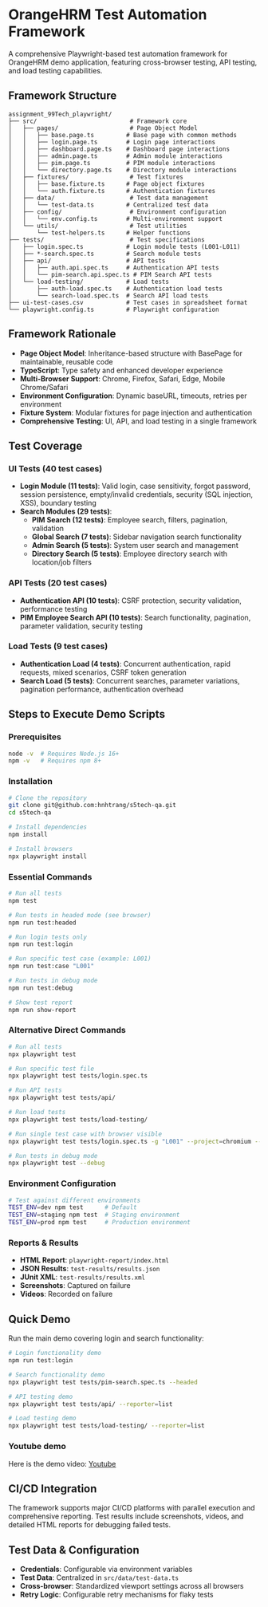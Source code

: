 # OrangeHRM Test Automation Framework

A comprehensive Playwright-based test automation framework for OrangeHRM demo application, featuring cross-browser testing, API testing, and load testing capabilities.

## Framework Structure

```
assignment_99Tech_playwright/
├── src/                          # Framework core
│   ├── pages/                    # Page Object Model
│   │   ├── base.page.ts         # Base page with common methods
│   │   ├── login.page.ts        # Login page interactions
│   │   ├── dashboard.page.ts    # Dashboard page interactions
│   │   ├── admin.page.ts        # Admin module interactions
│   │   ├── pim.page.ts          # PIM module interactions
│   │   └── directory.page.ts    # Directory module interactions
│   ├── fixtures/                 # Test fixtures
│   │   ├── base.fixture.ts      # Page object fixtures
│   │   └── auth.fixture.ts      # Authentication fixtures
│   ├── data/                     # Test data management
│   │   └── test-data.ts         # Centralized test data
│   ├── config/                   # Environment configuration
│   │   └── env.config.ts        # Multi-environment support
│   └── utils/                    # Test utilities
│       └── test-helpers.ts      # Helper functions
├── tests/                        # Test specifications
│   ├── login.spec.ts            # Login module tests (L001-L011)
│   ├── *-search.spec.ts         # Search module tests
│   ├── api/                     # API tests
│   │   ├── auth.api.spec.ts     # Authentication API tests
│   │   └── pim-search.api.spec.ts # PIM Search API tests
│   └── load-testing/            # Load tests
│       ├── auth-load.spec.ts    # Authentication load tests
│       └── search-load.spec.ts  # Search API load tests
├── ui-test-cases.csv            # Test cases in spreadsheet format
└── playwright.config.ts         # Playwright configuration
```

## Framework Rationale

- **Page Object Model**: Inheritance-based structure with BasePage for maintainable, reusable code
- **TypeScript**: Type safety and enhanced developer experience
- **Multi-Browser Support**: Chrome, Firefox, Safari, Edge, Mobile Chrome/Safari
- **Environment Configuration**: Dynamic baseURL, timeouts, retries per environment
- **Fixture System**: Modular fixtures for page injection and authentication
- **Comprehensive Testing**: UI, API, and load testing in a single framework

## Test Coverage

### UI Tests (40 test cases)
- **Login Module (11 tests)**: Valid login, case sensitivity, forgot password, session persistence, empty/invalid credentials, security (SQL injection, XSS), boundary testing
- **Search Modules (29 tests)**:
  - **PIM Search (12 tests)**: Employee search, filters, pagination, validation
  - **Global Search (7 tests)**: Sidebar navigation search functionality
  - **Admin Search (5 tests)**: System user search and management
  - **Directory Search (5 tests)**: Employee directory search with location/job filters

### API Tests (20 test cases)
- **Authentication API (10 tests)**: CSRF protection, security validation, performance testing
- **PIM Employee Search API (10 tests)**: Search functionality, pagination, parameter validation, security testing

### Load Tests (9 test cases)
- **Authentication Load (4 tests)**: Concurrent authentication, rapid requests, mixed scenarios, CSRF token generation
- **Search Load (5 tests)**: Concurrent searches, parameter variations, pagination performance, authentication overhead

## Steps to Execute Demo Scripts

### Prerequisites
```bash
node -v  # Requires Node.js 16+
npm -v   # Requires npm 8+
```

### Installation
```bash
# Clone the repository
git clone git@github.com:hnhtrang/s5tech-qa.git
cd s5tech-qa

# Install dependencies
npm install

# Install browsers
npx playwright install
```

### Essential Commands

```bash
# Run all tests
npm test

# Run tests in headed mode (see browser)
npm run test:headed

# Run login tests only
npm run test:login

# Run specific test case (example: L001)
npm run test:case "L001"

# Run tests in debug mode
npm run test:debug

# Show test report
npm run show-report
```

### Alternative Direct Commands
```bash
# Run all tests
npx playwright test

# Run specific test file
npx playwright test tests/login.spec.ts

# Run API tests
npx playwright test tests/api/

# Run load tests
npx playwright test tests/load-testing/

# Run single test case with browser visible
npx playwright test tests/login.spec.ts -g "L001" --project=chromium --headed

# Run tests in debug mode
npx playwright test --debug
```

### Environment Configuration
```bash
# Test against different environments
TEST_ENV=dev npm test      # Default
TEST_ENV=staging npm test  # Staging environment
TEST_ENV=prod npm test     # Production environment
```

### Reports & Results
- **HTML Report**: `playwright-report/index.html`
- **JSON Results**: `test-results/results.json`
- **JUnit XML**: `test-results/results.xml`
- **Screenshots**: Captured on failure
- **Videos**: Recorded on failure

## Quick Demo

Run the main demo covering login and search functionality:
```bash
# Login functionality demo
npm run test:login

# Search functionality demo  
npx playwright test tests/pim-search.spec.ts --headed

# API testing demo
npx playwright test tests/api/ --reporter=list

# Load testing demo
npx playwright test tests/load-testing/ --reporter=list
```

### Youtube demo

Here is the demo video: [Youtube](https://youtu.be/0hCFtn0vy_g)

## CI/CD Integration

The framework supports major CI/CD platforms with parallel execution and comprehensive reporting. Test results include screenshots, videos, and detailed HTML reports for debugging failed tests.

## Test Data & Configuration

- **Credentials**: Configurable via environment variables
- **Test Data**: Centralized in `src/data/test-data.ts`
- **Cross-browser**: Standardized viewport settings across all browsers
- **Retry Logic**: Configurable retry mechanisms for flaky tests